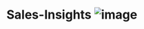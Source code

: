 # Sales-Insights ![image](https://github.com/user-attachments/assets/7e501f6a-0e3b-40be-9b36-7350306ee38e)
